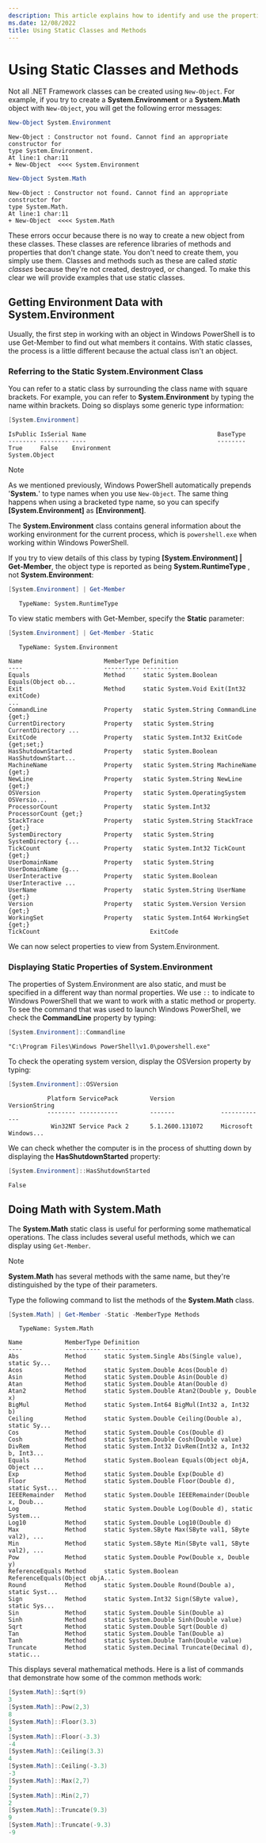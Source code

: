 ```yaml
---
description: This article explains how to identify and use the properties and methods of .NET static classes.
ms.date: 12/08/2022
title: Using Static Classes and Methods
---
```

# Using Static Classes and Methods

Not all .NET Framework classes can be created using `New-Object`. For example, if you try to
create a **System.Environment** or a **System.Math** object with `New-Object`, you will get the
following error messages:

```powershell
New-Object System.Environment
```

```Output
New-Object : Constructor not found. Cannot find an appropriate constructor for
type System.Environment.
At line:1 char:11
+ New-Object  <<<< System.Environment
```

```powershell
New-Object System.Math
```

```Output
New-Object : Constructor not found. Cannot find an appropriate constructor for
type System.Math.
At line:1 char:11
+ New-Object  <<<< System.Math
```

These errors occur because there is no way to create a new object from these classes. These classes
are reference libraries of methods and properties that don't change state. You don't need to create
them, you simply use them. Classes and methods such as these are called _static classes_ because
they're not created, destroyed, or changed. To make this clear we will provide examples that use
static classes.

## Getting Environment Data with System.Environment

Usually, the first step in working with an object in Windows PowerShell is to use Get-Member to find
out what members it contains. With static classes, the process is a little different because the
actual class isn't an object.

### Referring to the Static System.Environment Class

You can refer to a static class by surrounding the class name with square brackets. For example, you
can refer to **System.Environment** by typing the name within brackets. Doing so displays some
generic type information:

```powershell
[System.Environment]
```

```Output
IsPublic IsSerial Name                                     BaseType
-------- -------- ----                                     --------
True     False    Environment                              System.Object
```

> [!NOTE]
> As we mentioned previously, Windows PowerShell automatically prepends '**System.**' to type names
> when you use `New-Object`. The same thing happens when using a bracketed type name, so you can
> specify **\[System.Environment]** as **\[Environment]**.

The **System.Environment** class contains general information about the working environment for the
current process, which is `powershell.exe` when working within Windows PowerShell.

If you try to view details of this class by typing **\[System.Environment] | Get-Member**, the
object type is reported as being **System.RuntimeType** , not **System.Environment**:

```powershell
[System.Environment] | Get-Member
```

```Output
   TypeName: System.RuntimeType
```

To view static members with Get-Member, specify the **Static** parameter:

```powershell
[System.Environment] | Get-Member -Static
```

```Output
   TypeName: System.Environment

Name                       MemberType Definition
----                       ---------- ----------
Equals                     Method     static System.Boolean Equals(Object ob...
Exit                       Method     static System.Void Exit(Int32 exitCode)
...
CommandLine                Property   static System.String CommandLine {get;}
CurrentDirectory           Property   static System.String CurrentDirectory ...
ExitCode                   Property   static System.Int32 ExitCode {get;set;}
HasShutdownStarted         Property   static System.Boolean HasShutdownStart...
MachineName                Property   static System.String MachineName {get;}
NewLine                    Property   static System.String NewLine {get;}
OSVersion                  Property   static System.OperatingSystem OSVersio...
ProcessorCount             Property   static System.Int32 ProcessorCount {get;}
StackTrace                 Property   static System.String StackTrace {get;}
SystemDirectory            Property   static System.String SystemDirectory {...
TickCount                  Property   static System.Int32 TickCount {get;}
UserDomainName             Property   static System.String UserDomainName {g...
UserInteractive            Property   static System.Boolean UserInteractive ...
UserName                   Property   static System.String UserName {get;}
Version                    Property   static System.Version Version {get;}
WorkingSet                 Property   static System.Int64 WorkingSet {get;}
TickCount                               ExitCode
```

We can now select properties to view from System.Environment.

### Displaying Static Properties of System.Environment

The properties of System.Environment are also static, and must be specified in a different way than
normal properties. We use `::` to indicate to Windows PowerShell that we want to work with a static
method or property. To see the command that was used to launch Windows PowerShell, we check the
**CommandLine** property by typing:

```powershell
[System.Environment]::Commandline
```

```Output
"C:\Program Files\Windows PowerShell\v1.0\powershell.exe"
```

To check the operating system version, display the OSVersion property by typing:

```powershell
[System.Environment]::OSVersion
```

```Output
           Platform ServicePack         Version             VersionString
           -------- -----------         -------             -------------
            Win32NT Service Pack 2      5.1.2600.131072     Microsoft Windows...
```

We can check whether the computer is in the process of shutting down by displaying the
**HasShutdownStarted** property:

```powershell
[System.Environment]::HasShutdownStarted
```

```Output
False
```

## Doing Math with System.Math

The **System.Math** static class is useful for performing some mathematical operations. The class
includes several useful methods, which we can display using `Get-Member`.

> [!NOTE]
> **System.Math** has several methods with the same name, but they're distinguished by the type of
> their parameters.

Type the following command to list the methods of the **System.Math** class.

```powershell
[System.Math] | Get-Member -Static -MemberType Methods
```

```Output
   TypeName: System.Math

Name            MemberType Definition
----            ---------- ----------
Abs             Method     static System.Single Abs(Single value), static Sy...
Acos            Method     static System.Double Acos(Double d)
Asin            Method     static System.Double Asin(Double d)
Atan            Method     static System.Double Atan(Double d)
Atan2           Method     static System.Double Atan2(Double y, Double x)
BigMul          Method     static System.Int64 BigMul(Int32 a, Int32 b)
Ceiling         Method     static System.Double Ceiling(Double a), static Sy...
Cos             Method     static System.Double Cos(Double d)
Cosh            Method     static System.Double Cosh(Double value)
DivRem          Method     static System.Int32 DivRem(Int32 a, Int32 b, Int3...
Equals          Method     static System.Boolean Equals(Object objA, Object ...
Exp             Method     static System.Double Exp(Double d)
Floor           Method     static System.Double Floor(Double d), static Syst...
IEEERemainder   Method     static System.Double IEEERemainder(Double x, Doub...
Log             Method     static System.Double Log(Double d), static System...
Log10           Method     static System.Double Log10(Double d)
Max             Method     static System.SByte Max(SByte val1, SByte val2), ...
Min             Method     static System.SByte Min(SByte val1, SByte val2), ...
Pow             Method     static System.Double Pow(Double x, Double y)
ReferenceEquals Method     static System.Boolean ReferenceEquals(Object objA...
Round           Method     static System.Double Round(Double a), static Syst...
Sign            Method     static System.Int32 Sign(SByte value), static Sys...
Sin             Method     static System.Double Sin(Double a)
Sinh            Method     static System.Double Sinh(Double value)
Sqrt            Method     static System.Double Sqrt(Double d)
Tan             Method     static System.Double Tan(Double a)
Tanh            Method     static System.Double Tanh(Double value)
Truncate        Method     static System.Decimal Truncate(Decimal d), static...
```

This displays several mathematical methods. Here is a list of commands that demonstrate how some of
the common methods work:

```powershell
[System.Math]::Sqrt(9)
3
[System.Math]::Pow(2,3)
8
[System.Math]::Floor(3.3)
3
[System.Math]::Floor(-3.3)
-4
[System.Math]::Ceiling(3.3)
4
[System.Math]::Ceiling(-3.3)
-3
[System.Math]::Max(2,7)
7
[System.Math]::Min(2,7)
2
[System.Math]::Truncate(9.3)
9
[System.Math]::Truncate(-9.3)
-9
```
